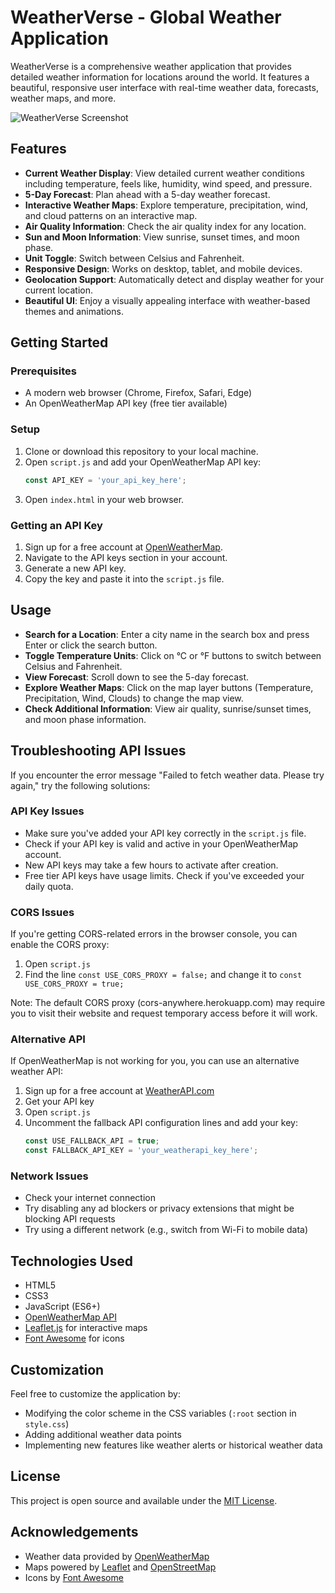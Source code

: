 # WeatherVerse - Global Weather Application

WeatherVerse is a comprehensive weather application that provides detailed weather information for locations around the world. It features a beautiful, responsive user interface with real-time weather data, forecasts, weather maps, and more.

![WeatherVerse Screenshot](screenshot.png)

## Features

- **Current Weather Display**: View detailed current weather conditions including temperature, feels like, humidity, wind speed, and pressure.
- **5-Day Forecast**: Plan ahead with a 5-day weather forecast.
- **Interactive Weather Maps**: Explore temperature, precipitation, wind, and cloud patterns on an interactive map.
- **Air Quality Information**: Check the air quality index for any location.
- **Sun and Moon Information**: View sunrise, sunset times, and moon phase.
- **Unit Toggle**: Switch between Celsius and Fahrenheit.
- **Responsive Design**: Works on desktop, tablet, and mobile devices.
- **Geolocation Support**: Automatically detect and display weather for your current location.
- **Beautiful UI**: Enjoy a visually appealing interface with weather-based themes and animations.

## Getting Started

### Prerequisites

- A modern web browser (Chrome, Firefox, Safari, Edge)
- An OpenWeatherMap API key (free tier available)

### Setup

1. Clone or download this repository to your local machine.
2. Open `script.js` and add your OpenWeatherMap API key:
   ```javascript
   const API_KEY = 'your_api_key_here';
   ```
3. Open `index.html` in your web browser.

### Getting an API Key

1. Sign up for a free account at [OpenWeatherMap](https://openweathermap.org/).
2. Navigate to the API keys section in your account.
3. Generate a new API key.
4. Copy the key and paste it into the `script.js` file.

## Usage

- **Search for a Location**: Enter a city name in the search box and press Enter or click the search button.
- **Toggle Temperature Units**: Click on °C or °F buttons to switch between Celsius and Fahrenheit.
- **View Forecast**: Scroll down to see the 5-day forecast.
- **Explore Weather Maps**: Click on the map layer buttons (Temperature, Precipitation, Wind, Clouds) to change the map view.
- **Check Additional Information**: View air quality, sunrise/sunset times, and moon phase information.

## Troubleshooting API Issues

If you encounter the error message "Failed to fetch weather data. Please try again," try the following solutions:

### API Key Issues

- Make sure you've added your API key correctly in the `script.js` file.
- Check if your API key is valid and active in your OpenWeatherMap account.
- New API keys may take a few hours to activate after creation.
- Free tier API keys have usage limits. Check if you've exceeded your daily quota.

### CORS Issues

If you're getting CORS-related errors in the browser console, you can enable the CORS proxy:

1. Open `script.js`
2. Find the line `const USE_CORS_PROXY = false;` and change it to `const USE_CORS_PROXY = true;`

Note: The default CORS proxy (cors-anywhere.herokuapp.com) may require you to visit their website and request temporary access before it will work.

### Alternative API

If OpenWeatherMap is not working for you, you can use an alternative weather API:

1. Sign up for a free account at [WeatherAPI.com](https://www.weatherapi.com/)
2. Get your API key
3. Open `script.js`
4. Uncomment the fallback API configuration lines and add your key:
   ```javascript
   const USE_FALLBACK_API = true;
   const FALLBACK_API_KEY = 'your_weatherapi_key_here';
   ```

### Network Issues

- Check your internet connection
- Try disabling any ad blockers or privacy extensions that might be blocking API requests
- Try using a different network (e.g., switch from Wi-Fi to mobile data)

## Technologies Used

- HTML5
- CSS3
- JavaScript (ES6+)
- [OpenWeatherMap API](https://openweathermap.org/api)
- [Leaflet.js](https://leafletjs.com/) for interactive maps
- [Font Awesome](https://fontawesome.com/) for icons

## Customization

Feel free to customize the application by:

- Modifying the color scheme in the CSS variables (`:root` section in `style.css`)
- Adding additional weather data points
- Implementing new features like weather alerts or historical weather data

## License

This project is open source and available under the [MIT License](LICENSE).

## Acknowledgements

- Weather data provided by [OpenWeatherMap](https://openweathermap.org/)
- Maps powered by [Leaflet](https://leafletjs.com/) and [OpenStreetMap](https://www.openstreetmap.org/)
- Icons by [Font Awesome](https://fontawesome.com/) 